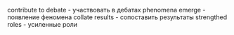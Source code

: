 

contribute to debate - участвовать в дебатах
phenomena emerge - появление феномена
collate results - сопоставить результаты
strengthed roles - усиленные роли
